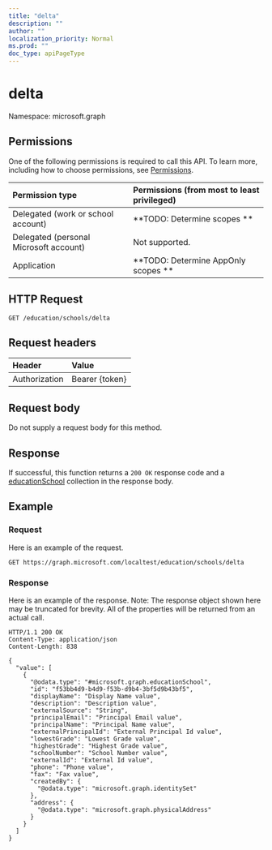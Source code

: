 ```yaml
---
title: "delta"
description: ""
author: ""
localization_priority: Normal
ms.prod: ""
doc_type: apiPageType
---
```


# delta

Namespace: microsoft.graph



## Permissions
One of the following permissions is required to call this API. To learn more, including how to choose permissions, see [Permissions](/concepts/permissions-reference.md).

|Permission type|Permissions (from most to least privileged)|
|:---|:---|
|Delegated (work or school account)|**TODO: Determine scopes **|
|Delegated (personal Microsoft account)|Not supported.|
|Application|**TODO: Determine AppOnly scopes **|

## HTTP Request
<!-- {
  "blockType": "ignored"
}
-->
``` http
GET /education/schools/delta
```

## Request headers
|Header|Value|
|:---|:---|
|Authorization|Bearer {token}|

## Request body
Do not supply a request body for this method.

## Response
If successful, this function returns a `200 OK` response code and a [educationSchool](../resources/educationschool.md) collection in the response body.

## Example

### Request
Here is an example of the request.
<!-- {
  "blockType": "request",
  "name": "educationschool_delta"
}
-->
``` http
GET https://graph.microsoft.com/localtest/education/schools/delta
```

### Response
Here is an example of the response. Note: The response object shown here may be truncated for brevity. All of the properties will be returned from an actual call.
<!-- {
  "blockType": "response",
  "truncated": true,
  "@odata.type": "collection(microsoft.graph.educationschool)"
}
-->
``` http
HTTP/1.1 200 OK
Content-Type: application/json
Content-Length: 838

{
  "value": [
    {
      "@odata.type": "#microsoft.graph.educationSchool",
      "id": "f53bb4d9-b4d9-f53b-d9b4-3bf5d9b43bf5",
      "displayName": "Display Name value",
      "description": "Description value",
      "externalSource": "String",
      "principalEmail": "Principal Email value",
      "principalName": "Principal Name value",
      "externalPrincipalId": "External Principal Id value",
      "lowestGrade": "Lowest Grade value",
      "highestGrade": "Highest Grade value",
      "schoolNumber": "School Number value",
      "externalId": "External Id value",
      "phone": "Phone value",
      "fax": "Fax value",
      "createdBy": {
        "@odata.type": "microsoft.graph.identitySet"
      },
      "address": {
        "@odata.type": "microsoft.graph.physicalAddress"
      }
    }
  ]
}
```

